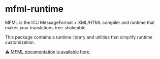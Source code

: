 # mfml-runtime

MFML is the ICU MessageFormat + XML/HTML compiler and runtime that makes your translations tree-shakeable.

This package contains a runtime library and utilities that simplify runtime customization.

⚠️ [MFML documentation is available here.](https://github.com/smikhalevski/mfml)
